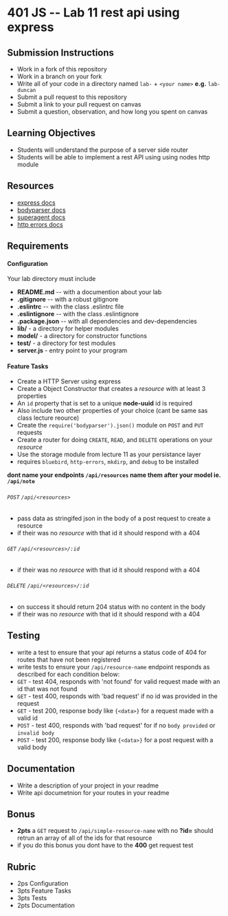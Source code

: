 401 JS --  Lab 11 rest api using express
===

## Submission Instructions
  * Work in a fork of this repository
  * Work in a branch on your fork
  * Write all of your code in a directory named `lab-` + `<your name>` **e.g.** `lab-duncan`
  * Submit a pull request to this repository
  * Submit a link to your pull request on canvas
  * Submit a question, observation, and how long you spent on canvas  
  
## Learning Objectives  
* Students will understand the purpose of a server side router 
* Students will be able to implement a rest API using using nodes http module

## Resources  
* [express docs](http://expressjs.com/en/4x/api.html)
* [bodyparser docs](https://github.com/expressjs/body-parser)
* [superagent docs](https://visionmedia.github.io/superagent/)
* [http errors docs](https://github.com/jshttp/http-errors)

## Requirements  
#### Configuration  
<!-- list of files, configurations, tools, ect that are required -->
Your lab directory must include  
* **README.md** -- with a documention about your lab
* **.gitignore** -- with a robust gitignore
* **.eslintrc** -- with the class .eslintrc file
* **.eslintignore** -- with the class .eslintignore
* **.package.json** -- with all dependencies and dev-dependencies 
* **lib/** - a directory for helper modules
* **model/** - a directory for constructor functions
* **test/** - a directory for test modules
* **server.js** - entry point to your program
 
#### Feature Tasks  
<!-- a list or description of the feature tasks you want the students to implement -->
* Create a HTTP Server using express
* Create a Object Constructor that creates a _resource_ with at least 3 properties
 * An `id` property that is set to a unique **node-uuid** id is required
 * Also include two other properties of your choice (cant be same sas class lecture reource) 
* Create the `require('bodyparser').json()` module on `POST` and `PUT` requests
* Create a router for doing `CREATE`, `READ`, and `DELETE` operations on your _resource_
* Use the storage module from lecture 11 as your persistance layer
 * requires `bluebird`, `http-errors`, `mkdirp`, and `debug` to be installed
  
**dont name your endpoints `/api/resources` name them after your model ie. `/api/note`**  
  
###### `POST` `/api/<resources>` 
* pass data as stringifed json in the body of a post request to create a resource
* if their was no _resource_ with that id it should respond with a 404
 
###### `GET` `/api/<resources>/:id` 
* if their was no _resource_ with that id it should respond with a 404
 
###### `DELETE` `/api/<resources>/:id` 
* on success it should return 204 status with no content in the body
* if their was no _resource_ with that id it should respond with a 404
 
## Testing  
* write a test to ensure that your api returns a status code of 404 for routes that have not been registered
* write tests to ensure your `/api/resource-name` endpoint responds as described for each condition below:
 * `GET` - test 404, responds with 'not found' for valid request made with an id that was not found
 * `GET` - test 400, responds with 'bad request' if no id was provided in the request
 * `GET` - test 200, response body like `{<data>}` for a request made with a valid id 
 * `POST` - test 400, responds with 'bad request' for if no `body provided` or `invalid body`
 * `POST` - test 200, response body like  `{<data>}` for a post request with a valid body
 
##  Documentation  
<!-- a description of what you want the student to write about in their readme --> 
* Write a description of your project in your readme
* Write api documetnion for your routes in your readme

## Bonus
* **2pts** a `GET` request to `/api/simple-resource-name` with no **?id=** should retrun an array of all of the ids for that resource
 * if you do this bonus you dont have to the **400** get request test
 
## Rubric  
* 2ps Configuration
* 3pts Feature Tasks
* 3pts Tests
* 2pts Documentation
